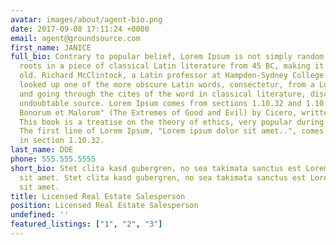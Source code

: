 ```yaml
---
avatar: images/about/agent-bio.png
date: 2017-09-08 17:11:24 +0000
email: agent@groundsource.com
first_name: JANICE
full_bio: Contrary to popular belief, Lorem Ipsum is not simply random text. It has
  roots in a piece of classical Latin literature from 45 BC, making it over 2000 years
  old. Richard McClintock, a Latin professor at Hampden-Sydney College in Virginia,
  looked up one of the more obscure Latin words, consectetur, from a Lorem Ipsum passage,
  and going through the cites of the word in classical literature, discovered the
  undoubtable source. Lorem Ipsum comes from sections 1.10.32 and 1.10.33 of "de Finibus
  Bonorum et Malorum" (The Extremes of Good and Evil) by Cicero, written in 45 BC.
  This book is a treatise on the theory of ethics, very popular during the Renaissance.
  The first line of Lorem Ipsum, "Lorem ipsum dolor sit amet..", comes from a line
  in section 1.10.32.
last_name: DOE
phone: 555.555.5555
short_bio: Stet clita kasd gubergren, no sea takimata sanctus est Lorem ipsum dolor
  sit amet. Stet clita kasd gubergren, no sea takimata sanctus est Lorem ipsum dolor
  sit amet.
title: Licensed Real Estate Salesperson
position: Licensed Real Estate Salesperson
undefined: ''
featured_listings: ["1", "2", "3"]
---
```

